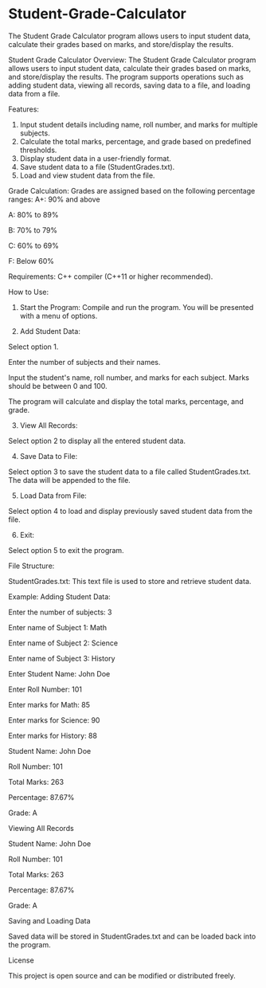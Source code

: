 # Student-Grade-Calculator
The Student Grade Calculator program allows users to input student data, calculate their grades based on marks, and store/display the results.

Student Grade Calculator
Overview:
The Student Grade Calculator program allows users to input student data, calculate their grades based on marks, and store/display the results. 
The program supports operations such as adding student data, viewing all records, saving data to a file, and loading data from a file.

Features:
1. Input student details including name, roll number, and marks for multiple subjects.
2. Calculate the total marks, percentage, and grade based on predefined thresholds.
3. Display student data in a user-friendly format.
4. Save student data to a file (StudentGrades.txt).
5. Load and view student data from the file.

Grade Calculation:
Grades are assigned based on the following percentage ranges:
A+: 90% and above

A: 80% to 89%

B: 70% to 79%

C: 60% to 69%

F: Below 60%

Requirements:
C++ compiler (C++11 or higher recommended).

How to Use:
1. Start the Program: Compile and run the program. You will be presented with a menu of options.

2. Add Student Data:

Select option 1.

Enter the number of subjects and their names.

Input the student's name, roll number, and marks for each subject. Marks should be between 0 and 100.

The program will calculate and display the total marks, percentage, and grade.

3. View All Records:

Select option 2 to display all the entered student data.

4. Save Data to File:

Select option 3 to save the student data to a file called StudentGrades.txt. The data will be appended to the file.

5. Load Data from File:

Select option 4 to load and display previously saved student data from the file.

6. Exit:

Select option 5 to exit the program.

File Structure:

StudentGrades.txt: This text file is used to store and retrieve student data.

Example:
Adding Student Data:

Enter the number of subjects: 3

Enter name of Subject 1: Math

Enter name of Subject 2: Science

Enter name of Subject 3: History

Enter Student Name: John Doe

Enter Roll Number: 101

Enter marks for Math: 85

Enter marks for Science: 90

Enter marks for History: 88

Student Name: John Doe

Roll Number: 101

Total Marks: 263

Percentage: 87.67%

Grade: A

Viewing All Records

Student Name: John Doe

Roll Number: 101

Total Marks: 263

Percentage: 87.67%

Grade: A

Saving and Loading Data

Saved data will be stored in StudentGrades.txt and can be loaded back into the program.

License

This project is open source and can be modified or distributed freely.

